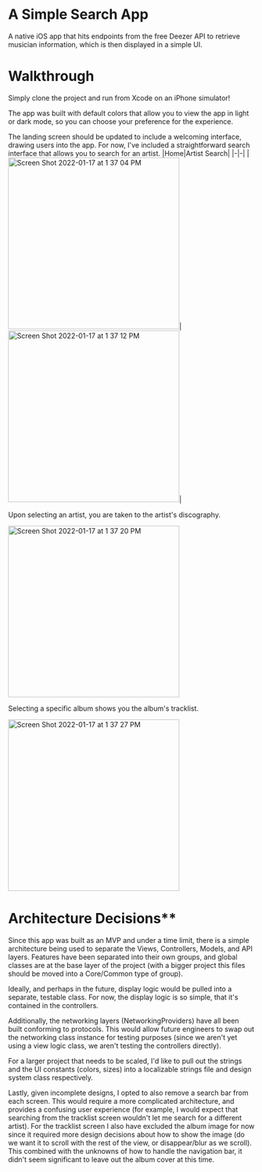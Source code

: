 # A Simple Search App
A native iOS app that hits endpoints from the free Deezer API to retrieve musician information, which is then displayed in a simple UI.

# Walkthrough

Simply clone the project and run from Xcode on an iPhone simulator!

The app was built with default colors that allow you to view the app in light or dark mode, so you can choose your preference for the experience.

The landing screen should be updated to include a welcoming interface, drawing users into the app. For now, I've included a straightforward search interface that allows you to search for an artist.
|Home|Artist Search|
|-|-|
|<img width="350" alt="Screen Shot 2022-01-17 at 1 37 04 PM" src="https://user-images.githubusercontent.com/11492766/149823281-c85d1c83-a6a9-4a9c-8cec-6d2a2b90fcfa.png">|<img width="350" alt="Screen Shot 2022-01-17 at 1 37 12 PM" src="https://user-images.githubusercontent.com/11492766/149823405-08a5c33e-65f7-4a00-956c-20e6f904ae0d.png">|

Upon selecting an artist, you are taken to the artist's discography.

<img width="350" alt="Screen Shot 2022-01-17 at 1 37 20 PM" src="https://user-images.githubusercontent.com/11492766/149823432-84d13bfa-3663-4993-9e41-04a8ab81d240.png">

Selecting a specific album shows you the album's tracklist.

<img width="350" alt="Screen Shot 2022-01-17 at 1 37 27 PM" src="https://user-images.githubusercontent.com/11492766/149823469-80bc8b9a-a8f1-4785-89e8-af380b6ff78e.png">


# Architecture Decisions**

Since this app was built as an MVP and under a time limit, there is a simple architecture being used to separate the Views, Controllers, Models, and API layers. Features have been separated into their own groups, and global classes are at the base layer of the project (with a bigger project this files should be moved into a Core/Common type of group).

Ideally, and perhaps in the future, display logic would be pulled into a separate, testable class. For now, the display logic is so simple, that it's contained in the controllers.

Additionally, the networking layers (NetworkingProviders) have all been built conforming to protocols. This would allow future engineers to swap out the networking class instance for testing purposes (since we aren't yet using a view logic class, we aren't testing the controllers directly).

For a larger project that needs to be scaled, I'd like to pull out the strings and the UI constants (colors, sizes) into a localizable strings file and design system class respectively.

Lastly, given incomplete designs, I opted to also remove a search bar from each screen. This would require a more complicated architecture, and provides a confusing user experience (for example, I would expect that searching from the tracklist screen wouldn't let me search for a different artist). For the tracklist screen I also have excluded the album image for now since it required more design decisions about how to show the image (do we want it to scroll with the rest of the view, or disappear/blur as we scroll). This combined with the unknowns of how to handle the navigation bar, it didn't seem significant to leave out the album cover at this time.
